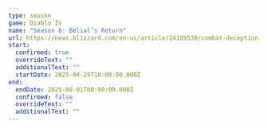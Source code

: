 ```yaml
---
type: season
game: Diablo IV
name: "Season 8: Belial’s Return"
url: https://news.blizzard.com/en-us/article/24189530/combat-deception-in-season-8-belials-return
start:
  confirmed: true
  overrideText: ""
  additionalText: ""
  startDate: 2025-04-29T18:00:00.000Z
end:
  endDate: 2025-08-01T00:00:00.000Z
  confirmed: false
  overrideText: ""
  additionalText: ""
---
```

